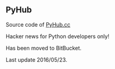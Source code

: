 PyHub
---

Source code of [PyHub.cc](https://pyhub.cc)

Hacker news for Python developers only!

Has been moved to BitBucket.

Last update 2016/05/23.
